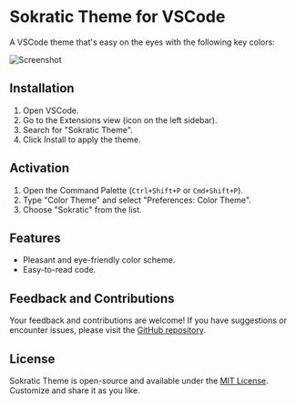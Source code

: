 # Sokratic Theme for VSCode

A VSCode theme that's easy on the eyes with the following key colors:

![Screenshot](https://github.com/taylorsegell/teags-theme/blob/main/screenshot.png?raw=true)
## Installation

1. Open VSCode.
2. Go to the Extensions view (icon on the left sidebar).
3. Search for "Sokratic Theme".
4. Click Install to apply the theme.

## Activation

1. Open the Command Palette (`Ctrl+Shift+P` or `Cmd+Shift+P`).
2. Type "Color Theme" and select "Preferences: Color Theme".
3. Choose "Sokratic" from the list.

## Features

- Pleasant and eye-friendly color scheme.
- Easy-to-read code.

## Feedback and Contributions

Your feedback and contributions are welcome! If you have suggestions or encounter issues, please visit the [GitHub repository](https://github.com/taylorsegell/sokratic-theme).

## License

Sokratic Theme is open-source and available under the [MIT License](LICENSE.md). Customize and share it as you like.


